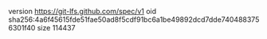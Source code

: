 version https://git-lfs.github.com/spec/v1
oid sha256:4a6f45615fde51fae50ad8f5cdf91bc6a1be49892dcd7dde7404883756301f40
size 114437

